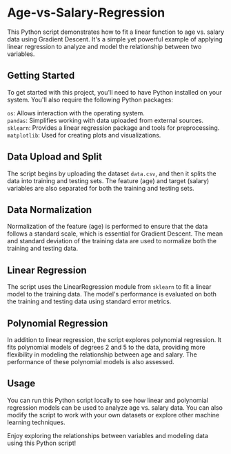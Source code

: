 # Age-vs-Salary-Regression
This Python script demonstrates how to fit a linear function to age vs. salary data using Gradient Descent. It's a simple yet powerful example of applying linear regression to analyze and model the relationship between two variables.

## Getting Started
To get started with this project, you'll need to have Python installed on your system. You'll also require the following Python packages:

`os`: Allows interaction with the operating system.  
`pandas`: Simplifies working with data uploaded from external sources.  
`sklearn`: Provides a linear regression package and tools for preprocessing.  
`matplotlib`: Used for creating plots and visualizations.

## Data Upload and Split
The script begins by uploading the dataset `data.csv`, and then it splits the data into training and testing sets. The feature (age) and target (salary) variables are also separated for both the training and testing sets.

## Data Normalization
Normalization of the feature (age) is performed to ensure that the data follows a standard scale, which is essential for Gradient Descent. The mean and standard deviation of the training data are used to normalize both the training and testing data.

## Linear Regression
The script uses the LinearRegression module from `sklearn` to fit a linear model to the training data. The model's performance is evaluated on both the training and testing data using standard error metrics.

## Polynomial Regression
In addition to linear regression, the script explores polynomial regression. It fits polynomial models of degrees 2 and 5 to the data, providing more flexibility in modeling the relationship between age and salary. The performance of these polynomial models is also assessed.

## Usage
You can run this Python script locally to see how linear and polynomial regression models can be used to analyze age vs. salary data. You can also modify the script to work with your own datasets or explore other machine learning techniques.

Enjoy exploring the relationships between variables and modeling data using this Python script!


